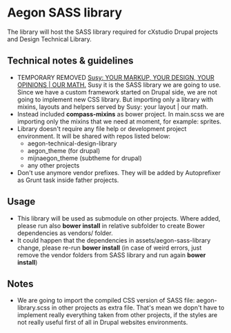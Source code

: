 # Aegon SASS library

The library will host the SASS library required for cXstudio Drupal projects and Design Technical Library.


## Technical notes & guidelines

* TEMPORARY REMOVED [Susy: YOUR MARKUP, YOUR DESIGN, YOUR OPINIONS | OUR MATH.](http://susydocs.oddbird.net/) 
	Susy it is the SASS library we are going to use. Since we have a custom framework started on Drupal side, we are not going to implement new CSS library. But importing only a library with mixins, layouts and helpers served by Susy: your layout | our math.
* Instead included **compass-mixins** as bower project. In main.scss we are importing only the mixins that we need at moment, for example: sprites.
* Library doesn't require any file help or development project environment. It will be shared with repos listed below:
	* aegon-technical-design-library
	* aegon_theme (for drupal)
	* mijnaegon_theme (subtheme for drupal)
	* any other projects
* Don't use anymore vendor prefixes. They will be added by Autoprefixer as Grunt task inside father projects.

## Usage

* This library will be used as submodule on other projects. Where added, please run also **bower install** in relative subfolder to create Bower dependencies as vendors/ folder.
* It could happen that the dependencies in assets/aegon-sass-library change, please re-run **bower install** (in case of weird errors, just remove the vendor folders from SASS library and run again **bower install**)

## Notes

* We are going to import the compiled CSS version of SASS file: aegon-library.scss in other projects as extra file.
  That's mean we dopn't have to implement really everything taken from other projects, if the styles are not really useful first of all in Drupal websites environments.
